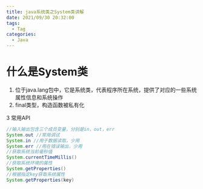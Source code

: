 ```yaml
---
title: java系统类之System类讲解
date: 2021/09/30 20:32:00
tags:
  - Tag
categories:
  - Java
---
```


# 什么是System类
1. 位于java.lang包中，它是系统类，代表程序所在系统，提供了对应的⼀些系统属性信息和系统操作
2. final类型，构造函数被私有化

3 常⽤API
```java
//输⼊输出包含三个成员变量，分别是in，out，err
System.out //常⽤调试
System.in //⽤于数据读取，少⽤
System.err //⽤在错误输出，少⽤
//获取系统当前毫秒值
System.currentTimeMillis()
//获取系统环境的属性
System.getProperties()
//根据指定key获取系统属性
System.getProperties(key)
```
